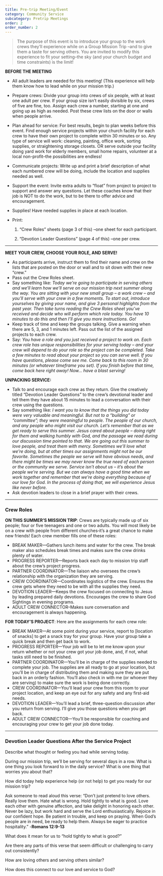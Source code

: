 ```yaml
---
title: Pre-trip Meeting/Event
category: Community Service
subcategory: Pretrip Meetings
order: 2
order_number: 2
---
```


> The purpose of this event is to introduce your group to the work crews they’ll experience while on a Group Mission Trip –and to give them a taste for serving others. You are invited to modify this experience to fit your setting–the sky (and your church budget and time constraints) is the limit\!

**BEFORE THE MEETING**

* All adult leaders are needed for this meeting\! (This experience will help them know how to lead while on your mission trip.)&nbsp;

* Prepare crews: Divide your group into crews of six people, with at least one adult per crew. If your group size isn’t easily divisible by six, crews of five are fine, too. Assign each crew a number, starting at one and going up as high as needed. Post these crew lists on the door or walls when people arrive.&nbsp;

* Plan ahead for service: For best results, begin to plan weeks before this event. Find enough service projects within your church facility for each crew to have their own project to complete within 30 minutes or so. Any type of service will work: cleaning, painting, office work, sorting supplies, or straightening storage closets. OR serve outside your facility doing yard work for elderly members, small home repairs, volunteer at a local non-profit–the possibilities are endless\!&nbsp;

* Communicate projects: Write up and print a brief description of what each numbered crew will be doing, include the location and supplies needed as well.&nbsp;

* Support the event: Invite extra adults to “float” from project to project to support and answer any questions. Let these coaches know that their job is NOT to do the work, but to be there to offer advice and encouragement.&nbsp;

* Supplies\! Have needed supplies in place at each location.&nbsp;

* Print:

  1. “Crew Roles” sheets (page 3 of this) –one sheet for each participant.

  2. “Devotion Leader Questions” (page 4 of this) –one per crew.&nbsp;

---

**MEET YOUR CREW, CHOOSE YOUR ROLE, AND SERVE\!&nbsp;**

* As participants arrive, instruct them to find their name and crew on the lists that are posted on the door or wall and to sit down with their new “crew.”&nbsp;
* Pass out the Crew Roles sheet.&nbsp;
* Say something like: *Today we’re going to participate in serving others and we’ll learn how we’ll serve on our mission trip next summer along the way. You are sitting with your new small group – a work crew – and you’ll serve with your crew in a few moments. To start out, introduce yourselves by giving your name, and give 3 personal highlights from the past year. Then take turns reading the Crew Roles sheet you’ve received and decide who will perform which role today. You have 10 minutes to do this and then I’ll give you more instructions. Go\!&nbsp;*
* Keep track of time and keep the groups talking. Give a warning when there are 5, 3, and 1 minutes left. Pass out the list of the assigned projects to each crew.&nbsp;
* Say: *You have a role and you just received a project to work on. Each crew role has unique responsibilities for your serving today – and your crew will depend to do your role so the project can be completed. Take a few minutes to read about your project so you can serve well. If you have questions, please come see me. Come back to this room in 30 minutes (or whatever timeframe you set). If you finish before that time, come back here right away\! Now… have a blast serving\!&nbsp;*

**UNPACKING SERVICE:&nbsp;**

* Talk to and encourage each crew as they return. Give the creatively titled “Devotion Leader Questions” to the crew’s devotional leader and tell them they have about 15 minutes to lead a conversation with their crew using the questions.&nbsp;
* Say something like: *I want you to know that the things you did today were very valuable and meaningful. But not to a “building” or “committee”; they were meaningful to people. The people of our church, and any people who might visit our church. Let’s remember that as we get ready to serve this summer. Jesus cared about people – doing right for them and walking humbly with God, and the passage we read during our discussion time pointed to that. We are going out this summer to love people, and treat them with mercy. Sometimes we’ll love what we’re doing, but at other times our assignments might not be our favorite. Sometimes the people we serve will have obvious needs, and there might be times we may never know the true need of each person or the community we serve. Service isn’t about us – it’s about the people we’re serving. But we can always have a good time when we work together and remember that we’re doing everything because of our love for God. In the process of doing that, we will experience Jesus like never before.&nbsp;*
* Ask devotion leaders to close in a brief prayer with their crews.&nbsp;

---

### Crew Roles

**ON THIS SUMMER’S MISSION TRIP**\: Crews are typically made up of six people; four or five teenagers and one or two adults. You will most likely be on a crew with people from different churches‑it’s a great chance to make new friends\! Each crew member fills one of these roles:&nbsp;

* BREAK MAKER—Gathers lunch items and water for the crew. The break maker also schedules break times and makes sure the crew drinks plenty of water.&nbsp;
* PROGRESS REPORTER—Reports back each day to mission trip staff about the crew’s project progress.&nbsp;
* PARTNER COORDINATOR—The liaison who oversees the crew’s relationship with the organization they are serving.&nbsp;
* CREW COORDINATOR—Coordinates logistics of the crew. Ensures the crew gets where they need to be with all the supplies they need.&nbsp;
* DEVOTION LEADER—Keeps the crew focused on connecting to Jesus by leading prepared daily devotions. Encourages the crew to share God Sightings in evening programs.&nbsp;
* ADULT CREW CONNECTOR–Makes sure conversation and encouragement is always happening.&nbsp;

**FOR TODAY’S PROJECT**\: Here are the assignments for each crew role:&nbsp;

* BREAK MAKER—At some point during your service, report to \[location of snacks\] to get a snack tray for your group. Have your group take a quick break and then get back to work.&nbsp;
* PROGRESS REPORTER—Your job will be to let me know upon your return whether or not your crew got your job done, and, if not, what tasks still need to be finished.&nbsp;
* PARTNER COORDINATOR—You’ll be in charge of the supplies needed to complete your job. The supplies are all ready to go at your location, but you’ll be in charge of distributing them and making sure they are put back in an orderly fashion. You’ll also check in with me (or whoever they are serving) to make sure the work is being done correctly.&nbsp;
* CREW COORDINATOR—You’ll lead your crew from this room to your project location, and keep an eye out for any safety and any first-aid needs.&nbsp;
* DEVOTION LEADER—You’ll lead a brief, three-question discussion after you return from serving. I’ll give you those questions when you get back.&nbsp;
* ADULT CREW CONNECTOR—You’ll be responsible for coaching and encouraging your crew to get your job done today.&nbsp;

---

### **Devotion Leader Questions After the Service Project&nbsp;**

Describe what thought or feeling you had while serving today.&nbsp;

During our mission trip, we’ll be serving for several days in a row. What is one thing you look forward to in the daily service? What is one thing that worries you about that?&nbsp;

How did today help experience help (or not help) to get you ready for our mission trip?&nbsp;

Ask someone to read aloud this verse: “Don’t just pretend to love others. Really love them. Hate what is wrong. Hold tightly to what is good. Love each other with genuine affection, and take delight in honoring each other. Never be lazy, but work hard and serve the Lord enthusiastically. Rejoice in our confident hope. Be patient in trouble, and keep on praying. When God’s people are in need, be ready to help them. Always be eager to practice hospitality.” -**Romans 12:9-13&nbsp;**

What does it mean for us to “hold tightly to what is good?”&nbsp;

Are there any parts of this verse that seem difficult or challenging to carry out consistently?&nbsp;

How are loving others and serving others similar?&nbsp;

How does this connect to our love and service to God?&nbsp;

&nbsp;

